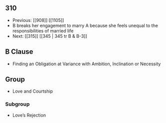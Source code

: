 ## 310
- Previous: [[908]] [[1105]] 
- B breaks her engagement to marry A because she feels unequal to the responsibilities of married life
- Next: [[315]] [[345 | 345 tr B &amp; B-3]] 

## B Clause
- Finding an Obligation at Variance with Ambition, Inclination or Necessity

## Group
- Love and Courtship

### Subgroup
- Love’s Rejection

